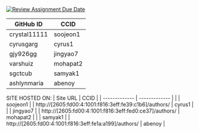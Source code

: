 [![Review Assignment Due Date](https://classroom.github.com/assets/deadline-readme-button-22041afd0340ce965d47ae6ef1cefeee28c7c493a6346c4f15d667ab976d596c.svg)](https://classroom.github.com/a/18vkNgfz)

| GitHub ID  | CCID |
| ------------- | ------------- |
| crystal11111  | soojeon1 |
| cyrusgarg | cyrus1  |
| gjy926gg  | jingyao7  |
| varshuiz  |  mohapat2 |
| sgctcub  | samyak1 |
| ashlynmaria  | abenoy |

SITE HOSTED ON:
| Site URL  | CCID |
| ------------- | ------------- |
|   | soojeon1 |
| http://[2605:fd00:4:1001:f816:3eff:fe39:c1b6]/authors/ | cyrus1  |
|    | jingyao7  |
| http://[2605:fd00:4:1001:f816:3eff:fed0:ce37]/authors/   |  mohapat2 |
|   | samyak1 |
| http://[2605:fd00:4:1001:f816:3eff:fe1a:a199]/authors/ | abenoy |

 
